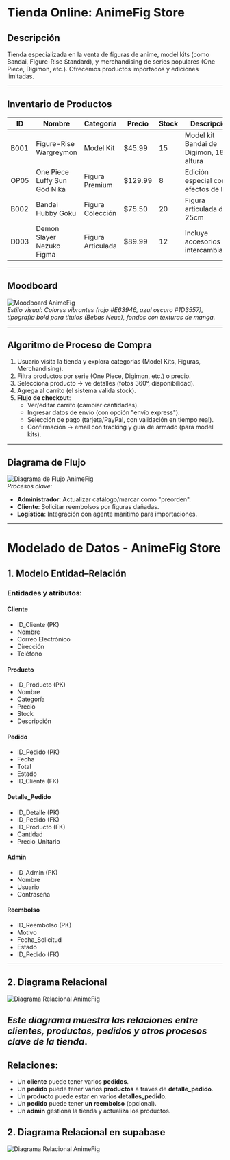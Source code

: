 # Tienda Online: AnimeFig Store

## Descripción
Tienda especializada en la venta de figuras de anime, model kits (como Bandai, Figure-Rise Standard), y merchandising de series populares (One Piece, Digimon, etc.). Ofrecemos productos importados y ediciones limitadas.

---

## Inventario de Productos

| ID   | Nombre                          | Categoría       | Precio   | Stock | Descripción                                  |
|------|---------------------------------|-----------------|----------|-------|----------------------------------------------|
| B001 | Figure-Rise Wargreymon          | Model Kit       | $45.99   | 15    | Model kit Bandai de Digimon, 18cm altura     |
| OP05 | One Piece Luffy Sun God Nika    | Figura Premium  | $129.99  | 8     | Edición especial con efectos de luz          |
| B002 | Bandai Hubby Goku               | Figura Colección| $75.50   | 20    | Figura articulada de 25cm                   |
| D003 | Demon Slayer Nezuko Figma       | Figura Articulada| $89.99  | 12    | Incluye accesorios intercambiables           |

---

## Moodboard
![Moodboard AnimeFig](/docs/practica-10/assets/moodboard-animefig.png)  
*Estilo visual: Colores vibrantes (rojo #E63946, azul oscuro #1D3557), tipografía bold para títulos (Bebas Neue), fondos con texturas de manga.*

---

## Algoritmo de Proceso de Compra
1. Usuario visita la tienda y explora categorías (Model Kits, Figuras, Merchandising).  
2. Filtra productos por serie (One Piece, Digimon, etc.) o precio.  
3. Selecciona producto → ve detalles (fotos 360°, disponibilidad).  
4. Agrega al carrito (el sistema valida stock).  
5. **Flujo de checkout**:  
   - Ver/editar carrito (cambiar cantidades).  
   - Ingresar datos de envío (con opción "envío express").  
   - Selección de pago (tarjeta/PayPal, con validación en tiempo real).  
   - Confirmación → email con tracking y guía de armado (para model kits).  

---

## Diagrama de Flujo
![Diagrama de Flujo AnimeFig](/docs/practica-10/assets/diagrama-flujo-animefig.png)  
*Procesos clave:*  
- **Administrador**: Actualizar catálogo/marcar como "preorden".  
- **Cliente**: Solicitar reembolsos por figuras dañadas.  
- **Logística**: Integración con agente marítimo para importaciones.  

---

# Modelado de Datos - AnimeFig Store

## 1. Modelo Entidad–Relación

### Entidades y atributos:

#### Cliente
- ID_Cliente (PK)
- Nombre
- Correo Electrónico
- Dirección
- Teléfono

#### Producto
- ID_Producto (PK)
- Nombre
- Categoría
- Precio
- Stock
- Descripción

#### Pedido
- ID_Pedido (PK)
- Fecha
- Total
- Estado
- ID_Cliente (FK)

#### Detalle_Pedido
- ID_Detalle (PK)
- ID_Pedido (FK)
- ID_Producto (FK)
- Cantidad
- Precio_Unitario

#### Admin
- ID_Admin (PK)
- Nombre
- Usuario
- Contraseña

#### Reembolso
- ID_Reembolso (PK)
- Motivo
- Fecha_Solicitud
- Estado
- ID_Pedido (FK)

---

## 2. Diagrama Relacional

![Diagrama Relacional AnimeFig](/docs/practica-11/assets/Diagrama%20Relacional.png)

*Este diagrama muestra las relaciones entre clientes, productos, pedidos y otros procesos clave de la tienda*.
---

## Relaciones:
- Un **cliente** puede tener varios **pedidos**.
- Un **pedido** puede tener varios **productos** a través de **detalle_pedido**.
- Un **producto** puede estar en varios **detalles_pedido**.
- Un **pedido** puede tener **un reembolso** (opcional).
- Un **admin** gestiona la tienda y actualiza los productos.

## 2. Diagrama Relacional en supabase

![Diagrama Relacional AnimeFig](/docs/practica-11/assets/SupabaseDiagrama.png)